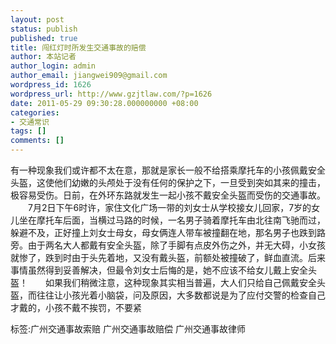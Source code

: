 ```yaml
---
layout: post
status: publish
published: true
title: 闯红灯时所发生交通事故的赔偿
author: 本站记者
author_login: admin
author_email: jiangwei909@gmail.com
wordpress_id: 1626
wordpress_url: http://www.gzjtlaw.com/?p=1626
date: 2011-05-29 09:30:28.000000000 +08:00
categories:
- 交通常识
tags: []
comments: []
---
```

有一种现象我们或许都不太在意，那就是家长一般不给搭乘摩托车的小孩佩戴安全头盔，这使他们幼嫩的头颅处于没有任何的保护之下，一旦受到突如其来的撞击，极容易受伤。日前，在外环东路就发生一起小孩不戴安全头盔而受伤的交通事故。 　　7月2日下午6时许，家住文化广场一带的刘女士从学校接女儿回家，7岁的女儿坐在摩托车后面，当横过马路的时候，一名男子骑着摩托车由北往南飞驰而过，躲避不及，正好撞上刘女士母女，母女俩连人带车被撞翻在地，那名男子也跌到路旁。由于两名大人都戴有安全头盔，除了手脚有点皮外伤之外，并无大碍，小女孩就惨了，跌到时由于头先着地，又没有戴头盔，前额处被撞破了，鲜血直流。后来事情虽然得到妥善解决，但最令刘女士后悔的是，她不应该不给女儿戴上安全头盔！　　如果我们稍微注意，这种现象其实相当普遍，大人们只给自己佩戴安全头盔，而往往让小孩光着小脑袋，问及原因，大多数都说是为了应付交警的检查自己才戴的，小孩不戴不挨罚，不要紧标签:广州交通事故索赔 广州交通事故赔偿 广州交通事故律师
